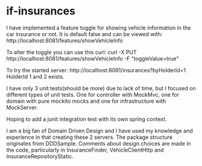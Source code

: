 # if-insurances

I have implemented a feature toggle for showing vehicle information in the car insurance or not. It is default false and
can be viewed with:
http://localhost:8081/features/showVehicleInfo

To alter the toggle you can use this curl:
curl -X PUT http://localhost:8081/features/showVehicleInfo -F "toggleValue=true"

To try the started server:
http://localhost:8081/insurances?byHolderId=1
HolderId 1 and 2 exists.

I have only 3 unit tests(should be more) due to lack of time, but I focused on different types of unit tests.
One for controller with MockMvc, one for domain with pure mockito mocks and one for infrastructure with MockServer.

Hoping to add a junit integration test with its own spring context.

I am a big fan of Domain Driven Design and I have used my knowledge and experience in that creating these 2 servers.
The package structure originates from DDDSample.
Comments about design choices are made in the code, particularly in InsuranceFinder, VehicleClientHttp and
InsuranceRepositoryStatic. 
 


